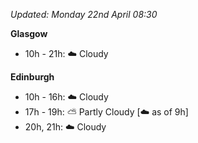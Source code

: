 *Updated: Monday 22nd April 08:30*

**Glasgow**

* 10h - 21h: :cloud: Cloudy

**Edinburgh**

* 10h - 16h: :cloud: Cloudy
* 17h - 19h: :partly_sunny: Partly Cloudy [:cloud: as of 9h]
* 20h, 21h: :cloud: Cloudy
